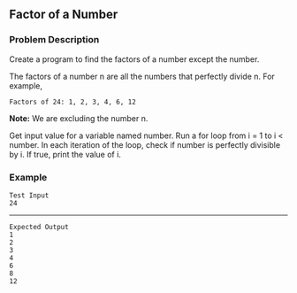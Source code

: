 ## Factor of a Number

### Problem Description
Create a program to find the factors of a number except the number.

The factors of a number n are all the numbers that perfectly divide n. For example,

    Factors of 24: 1, 2, 3, 4, 6, 12
**Note:** We are excluding the number n.

Get input value for a variable named number.
Run a for loop from i = 1 to i < number.
In each iteration of the loop, check if number is perfectly divisible by i.
If true, print the value of i.

### Example
    Test Input
    24
-------
    Expected Output
    1
    2
    3
    4
    6
    8
    12